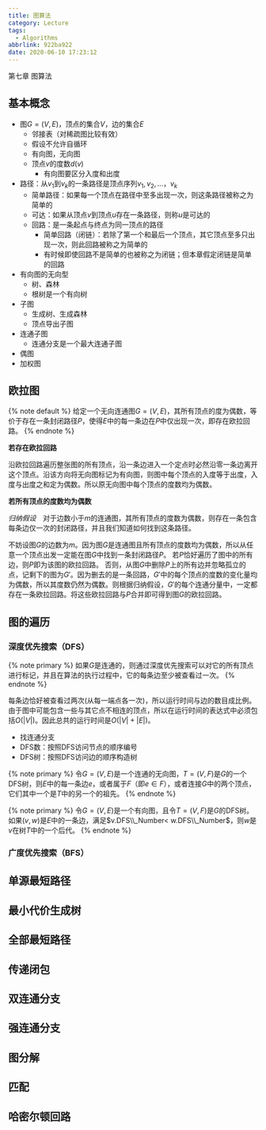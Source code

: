 ```yaml
---
title: 图算法
category: Lecture
tags:
  - Algorithms
abbrlink: 922ba922
date: 2020-06-10 17:23:12
---
```


第七章 图算法

<!-- more -->

## 基本概念

- 图$G=(V,E)$，顶点的集合$V$，边的集合$E$
  - 邻接表（对稀疏图比较有效）
  - 假设不允许自循环
  - 有向图，无向图
  - 顶点$v$的度数$d(v)$
    - 有向图要区分入度和出度
- 路径：从$v_1$到$v_k$的一条路径是顶点序列$v_1,v_2, \dots ，v_k$
  - 简单路径：如果每一个顶点在路径中至多出现一次，则这条路径被称之为简单的
  - 可达：如果从顶点$v$到顶点$u$存在一条路径，则称$u$是可达的
  - 回路：是一条起点与终点为同一顶点的路径
    - 简单回路（闭链）：若除了第一个和最后一个顶点，其它顶点至多只出现一次，则此回路被称之为简单的
    - 有时候即使回路不是简单的也被称之为闭链；但本章假定闭链是简单的回路
- 有向图的无向型
  - 树、森林
  - 根树是一个有向树
- 子图
  - 生成树、生成森林
  - 顶点导出子图
- 连通子图
  - 连通分支是一个最大连通子图
- 偶图
- 加权图

## 欧拉图

{% note default %}
给定一个无向连通图$G=(V,E)$，其所有顶点的度为偶数，等价于存在一条封闭路径$P$，使得$E$中的每一条边在$P$中仅出现一次，即存在欧拉回路。
{% endnote %}

**若存在欧拉回路**

沿欧拉回路遍历整张图的所有顶点，沿一条边进入一个定点时必然沿零一条边离开这个顶点。沿该方向将无向图标记为有向图，则图中每个顶点的入度等于出度，入度与出度之和定为偶数。所以原无向图中每个顶点的度数均为偶数。

**若所有顶点的度数均为偶数**

*归纳假设*　对于边数小于$m$的连通图，其所有顶点的度数为偶数，则存在一条包含每条边仅一次的封闭路径，并且我们知道如何找到这条路径。

不妨设图$G$的边数为$m$。因为图$G$是连通图且所有顶点的度数均为偶数，所以从任意一个顶点出发一定能在图$G$中找到一条封闭路径$P$。
若$P$恰好遍历了图中的所有边，则$P$即为该图的欧拉回路。
否则，从图$G$中删除$P$上的所有边并忽略孤立的点，记剩下的图为$G'$。因为删去的是一条回路，$G'$中的每个顶点的度数的变化量均为偶数，所以其度数仍然为偶数。则根据归纳假设，$G'$的每个连通分量中，一定都存在一条欧拉回路。将这些欧拉回路与$P$合并即可得到图$G$的欧拉回路。


## 图的遍历

### 深度优先搜索（DFS）

{% note primary %}
如果$G$是连通的，则通过深度优先搜索可以对它的所有顶点进行标记，并且在算法的执行过程中，它的每条边至少被查看过一次。
{% endnote %}

每条边恰好被查看过两次(从每一端点各一次)，所以运行时间与边的数目成比例。由于图中可能包含一些与其它点不相连的顶点，所以在运行时间的表达式中必须包括$O(|V|)$。因此总共的运行时间是$O(|V|+|E|)$。

- 找连通分支
- DFS数：按照DFS访问节点的顺序编号
- DFS树：按照DFS访问边的顺序构造树

{% note primary %}
令$G=(V,E)$是一个连通的无向图，$T=(V,F)$是$G$的一个DFS树，则$E$中的每一条边$e$，或者属于$F$（即$e \in F$），或者连接$G$中的两个顶点，它们其中一个是$T$中的另一个的祖先。
{% endnote %}

{% note primary %}
令$G=(V,E)$是一个有向图，且令$T=(V,F)$是$G$的DFS树。如果$(v,w)$是$E$中的一条边，满足$v.DFS\\_Number< w.DFS\\_Number$，则$w$是$v$在树$T$中的一个后代。
{% endnote %}


### 广度优先搜索（BFS）



## 单源最短路径

## 最小代价生成树

## 全部最短路径

## 传递闭包

## 双连通分支

## 强连通分支

## 图分解

## 匹配

## 哈密尔顿回路
